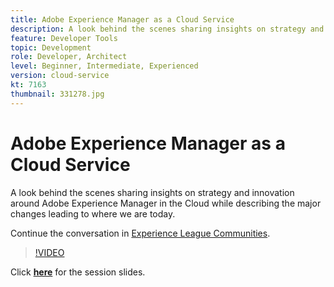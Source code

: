 ```yaml
---
title: Adobe Experience Manager as a Cloud Service
description: A look behind the scenes sharing insights on strategy and innovation around Adobe Experience Manager in the Cloud while describing the major changes leading to where we are today.
feature: Developer Tools
topic: Development
role: Developer, Architect
level: Beginner, Intermediate, Experienced
version: cloud-service
kt: 7163
thumbnail: 331278.jpg
---
```


# Adobe Experience Manager as a Cloud Service

A look behind the scenes sharing insights on strategy and innovation around Adobe Experience Manager in the Cloud while describing the major changes leading to where we are today.

Continue the conversation in [Experience League Communities](http://adobe.ly/36Yd3v6).

>[!VIDEO](https://video.tv.adobe.com/v/331278/?quality=12&learn=on&hidetitle=true)

Click **[here](/help/events/assets/experience-manager-as-cloud-service.pdf)** for the session slides.
